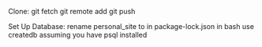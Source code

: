 Clone:
git fetch
git remote add <your repo>
git push

Set Up Database:
rename personal_site to <your db name> in package-lock.json
in bash use createdb <name of db> assuming you have psql installed
